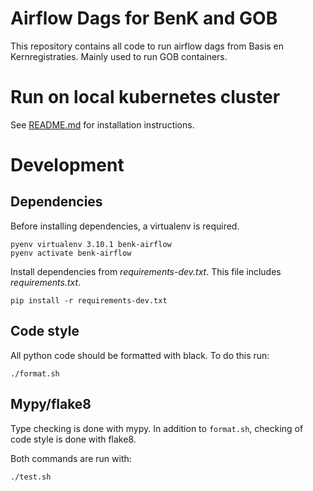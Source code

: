 # Airflow Dags for BenK and GOB

This repository contains all code to run airflow dags from Basis en 
Kernregistraties. Mainly used to run GOB containers.

# Run on local kubernetes cluster

See [README.md](airflow-local/README.md) for installation instructions.

# Development

## Dependencies
Before installing dependencies, a virtualenv is required.

```shell
pyenv virtualenv 3.10.1 benk-airflow
pyenv activate benk-airflow 
```

Install dependencies from _requirements-dev.txt_. This file includes _requirements.txt_. 

```shell
pip install -r requirements-dev.txt
```

## Code style

All python code should be formatted with black. To do this run:

```shell
./format.sh
```

## Mypy/flake8

Type checking is done with mypy.
In addition to `format.sh`, checking of code style is done with flake8.

Both commands are run with:

```shell
./test.sh
```
